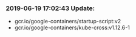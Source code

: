 ### 2019-06-19 17:02:43 Update:

- gcr.io/google-containers/startup-script:v2
- gcr.io/google-containers/kube-cross:v1.12.6-1
